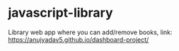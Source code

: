 # javascript-library

Library web app where you can add/remove books, link: https://anujyadav5.github.io/dashboard-project/
